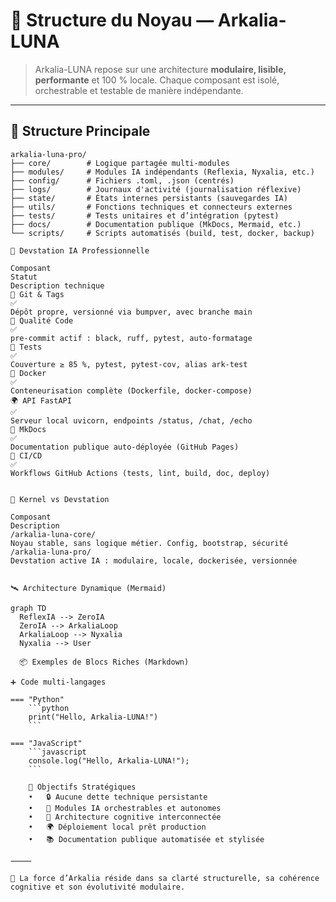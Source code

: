 # 🧬 Structure du Noyau — Arkalia-LUNA

> Arkalia-LUNA repose sur une architecture **modulaire, lisible, performante** et 100 % locale. Chaque composant est isolé, orchestrable et testable de manière indépendante.

---

## 📂 Structure Principale

```plaintext
arkalia-luna-pro/
├── core/        # Logique partagée multi-modules
├── modules/     # Modules IA indépendants (Reflexia, Nyxalia, etc.)
├── config/      # Fichiers .toml, .json (centrés)
├── logs/        # Journaux d'activité (journalisation réflexive)
├── state/       # États internes persistants (sauvegardes IA)
├── utils/       # Fonctions techniques et connecteurs externes
├── tests/       # Tests unitaires et d’intégration (pytest)
├── docs/        # Documentation publique (MkDocs, Mermaid, etc.)
└── scripts/     # Scripts automatisés (build, test, docker, backup)

🧪 Devstation IA Professionnelle

Composant
Statut
Description technique
🔁 Git & Tags
✅
Dépôt propre, versionné via bumpver, avec branche main
🧼 Qualité Code
✅
pre-commit actif : black, ruff, pytest, auto-formatage
🧪 Tests
✅
Couverture ≥ 85 %, pytest, pytest-cov, alias ark-test
🐳 Docker
✅
Conteneurisation complète (Dockerfile, docker-compose)
🌍 API FastAPI
✅
Serveur local uvicorn, endpoints /status, /chat, /echo
📘 MkDocs
✅
Documentation publique auto-déployée (GitHub Pages)
🚦 CI/CD
✅
Workflows GitHub Actions (tests, lint, build, doc, deploy)


🧠 Kernel vs Devstation

Composant
Description
/arkalia-luna-core/
Noyau stable, sans logique métier. Config, bootstrap, sécurité
/arkalia-luna-pro/
Devstation active IA : modulaire, locale, dockerisée, versionnée


🛰 Architecture Dynamique (Mermaid)

graph TD
  ReflexIA --> ZeroIA
  ZeroIA --> ArkaliaLoop
  ArkaliaLoop --> Nyxalia
  Nyxalia --> User

  📦 Exemples de Blocs Riches (Markdown)

➕ Code multi-langages

=== "Python"
    ```python
    print("Hello, Arkalia-LUNA!")
    ```

=== "JavaScript"
    ```javascript
    console.log("Hello, Arkalia-LUNA!");
    ```

    🎯 Objectifs Stratégiques
	•	🔒 Aucune dette technique persistante
	•	🧩 Modules IA orchestrables et autonomes
	•	🧠 Architecture cognitive interconnectée
	•	🌍 Déploiement local prêt production
	•	📚 Documentation publique automatisée et stylisée

⸻

🧠 La force d’Arkalia réside dans sa clarté structurelle, sa cohérence cognitive et son évolutivité modulaire.

